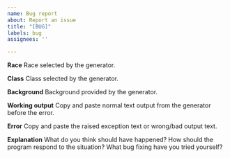 ```yaml
---
name: Bug report
about: Report an issue
title: "[BUG]"
labels: bug
assignees: ''

---
```


**Race**
Race selected by the generator.

**Class**
Class selected by the generator.

**Background**
Background provided by the generator.

**Working output**
Copy and paste normal text output from the generator before the error.

**Error**
Copy and paste the raised exception text or wrong/bad output text.

**Explanation**
What do you think should have happened? How should the program respond to the situation?
What bug fixing have you tried yourself?